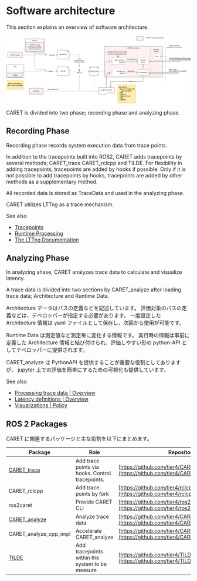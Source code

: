 # Software architecture

This section explains an overview of software architecture.

![architecture](../../imgs/architecture.drawio.png)

CARET is divided into two phase; recording phase and analyzing phase.

## Recording Phase

Recording phase records system execution data from trace points.

In addition to the tracepoints built into ROS2, CARET adds tracepoints by several methods; CARET_trace CARET_rclcpp and TILDE.
For flexibility in adding tracepoints, tracepoints are added by hooks if possible.
Only if it is not possible to add tracepoints by hooks, tracepoints are added by other methods as a supplementary method.

All recorded data is stored as TraceData and used in the analyzing phase.

CARET utilizes LTTng as a trace mechanism.

See also

- [Tracepoints](../trace_points)
- [Runtime Processing](../runtime_processing)
- [The LTTng Documentation](https://lttng.org/docs/)

## Analyzing Phase

In analyzing ahase, CARET analyzes trace data to calculate and visualize latency.

A trace data is divided into two sections by CARET_analyze after loading trace data; Architecture and Runtime Data.

Architecture データはパスの定義などを記述しています。
評価対象のパスの定義などは、デベロッパーが指定する必要があります。
一度設定した Architecture 情報は yaml ファイルとして保存し、次回から使用が可能です。

Runtime Data は測定値など測定毎に変化する情報です。
実行時の情報は事前に定義した Architecture 情報と結び付けられ、評価しやすい形の python-API としてデベロッパーに提供されます。

CARET_analyze は PythonAPI を提供することが重要な役割としてありますが、
jupyter 上での評価を簡単にするための可視化も提供しています。

See also

- [Processing trace data | Overview](../processing_trace_data)
- [Latency definitions | Overview](../latency_definitions)
- [Visualizations | Policy](../visualizations)

## ROS 2 Packages

CARET に関連するパッケージと主な役割を以下にまとめます。

| Package                             | Role                                             | Repository                                                                                           |
| ----------------------------------- | ------------------------------------------------ | ---------------------------------------------------------------------------------------------------- |
| [CARET_trace](./caret_trace.md)     | Add trace points via hooks. Control tracepoints. | [https://github.com/tier4/CARET_trace/](https://github.com/tier4/CARET_trace/)                       |
| CARET_rclcpp                        | Add trace points by fork                         | [https://github.com/tier4/rclcpp](https://github.com/tier4/rclcpp)                                   |
| ros2caret                           | Provide CARET CLI                                | [https://github.com/tier4/ros2caret/](https://github.com/tier4/ros2caret/)                           |
| [CARET_analyze](./caret_analyze.md) | Analyze trace data                               | [https://github.com/tier4/CARET_analyze/](https://github.com/tier4/CARET_analyze/)                   |
| CARET_analyze_cpp_impl              | Accelerate CARET_analyze                         | [https://github.com/tier4/CARET_analyze_cpp_impl/](https://github.com/tier4/CARET_analyze_cpp_impl/) |
| [TILDE](./tilde.md)                 | Add tracepoints within the system to be measure  | [https://github.com/tier4/TILDE](https://github.com/tier4/TILDE)                                     |
